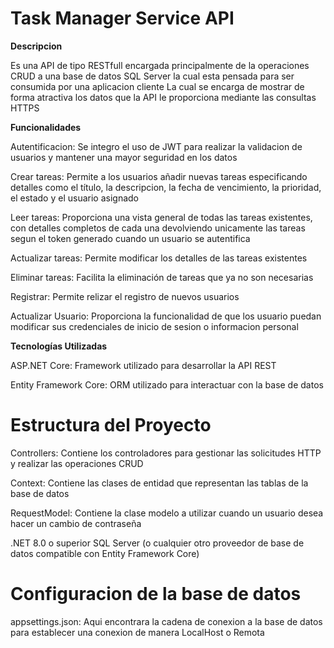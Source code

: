 # Task Manager Service API

**Descripcion**

Es una API de tipo RESTfull encargada principalmente de la operaciones CRUD a una base de datos SQL Server la cual esta pensada para ser consumida por una aplicacion cliente
La cual se encarga de mostrar de forma atractiva los datos que la API le proporciona mediante las consultas HTTPS 

**Funcionalidades**

Autentificacion: Se integro el uso de JWT para realizar la validacion de usuarios y mantener una mayor seguridad en los datos

Crear tareas: Permite a los usuarios añadir nuevas tareas especificando detalles como el título, la descripcion, la fecha de vencimiento, la prioridad, el estado y el usuario asignado

Leer tareas: Proporciona una vista general de todas las tareas existentes, con detalles completos de cada una devolviendo unicamente las tareas segun el token generado cuando un usuario se autentifica

Actualizar tareas: Permite modificar los detalles de las tareas existentes

Eliminar tareas: Facilita la eliminación de tareas que ya no son necesarias

Registrar: Permite relizar el registro de nuevos usuarios

Actualizar Usuario: Proporciona la funcionalidad de que los usuario puedan modificar sus credenciales de inicio de sesion o informacion personal

**Tecnologías Utilizadas**

ASP.NET Core: Framework utilizado para desarrollar la API REST

Entity Framework Core: ORM utilizado para interactuar con la base de datos

# Estructura del Proyecto

Controllers: Contiene los controladores para gestionar las solicitudes HTTP y realizar las operaciones CRUD

Context: Contiene las clases de entidad que representan las tablas de la base de datos

RequestModel: Contiene la clase modelo a utilizar cuando un usuario desea hacer un cambio de contraseña

.NET 8.0 o superior
SQL Server (o cualquier otro proveedor de base de datos compatible con Entity Framework Core)

# Configuracion de la base de datos

appsettings.json: Aqui encontrara la cadena de conexion a la base de datos para establecer una conexion de manera LocalHost o Remota
